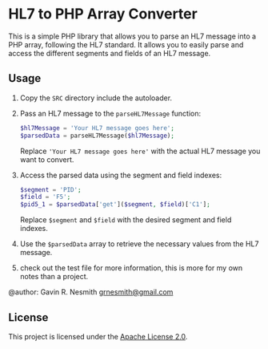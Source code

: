 # HL7 to PHP Array Converter

This is a simple PHP library that allows you to parse an HL7 message into a PHP array, following the HL7 standard. It allows you to easily parse and access the different segments and fields of an HL7 message.

## Usage

1. Copy the `SRC` directory include the autoloader.

2. Pass an HL7 message to the `parseHL7Message` function:

    ```php
    $hl7Message = 'Your HL7 message goes here';
    $parsedData = parseHL7Message($hl7Message);
    ```

   Replace `'Your HL7 message goes here'` with the actual HL7 message you want to convert.

3. Access the parsed data using the segment and field indexes:

    ```php
    $segment = 'PID';
    $field = 'F5';
    $pid5_1 = $parsedData['get']($segment, $field)['C1'];
    ```

   Replace `$segment` and `$field` with the desired segment and field indexes.

4. Use the `$parsedData` array to retrieve the necessary values from the HL7 message.

5. check out the test file for more information, this is more for my own notes than a project.

@author: Gavin R. Nesmith <grnesmith@gmail.com>

## License

This project is licensed under the [Apache License 2.0](https://www.apache.org/licenses/LICENSE-2.0).
